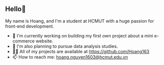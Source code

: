## Hello👋

My name is Hoang, and I'm a student at HCMUT with a huge passion for front-end development.

- 🔭 I'm currently working on building my first own project about a mini e-commerce website.
- 🌱 I'm also planning to pursue data analysis studies.
- 👨‍💻 All of my projects are available at https://github.com/Hoang163
- 📫 How to reach me: hoang.nguyen1603@hcmut.edu.vn



